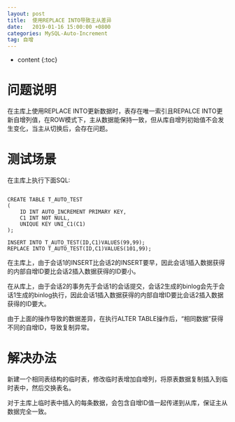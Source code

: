 ```yaml
---
layout: post
title:  使用REPLACE INTO导致主从差异
date:   2019-01-16 15:00:00 +0800
categories: MySQL-Auto-Increment
tag: 自增
---
```


* content
{:toc}


问题说明
====================================
在主库上使用REPLACE INTO更新数据时，表存在唯一索引且REPALCE INTO更新自增列值，在ROW模式下，主从数据能保持一致，但从库自增列初始值不会发生变化，当主从切换后，会存在问题。


测试场景
====================================
在主库上执行下面SQL:
```

CREATE TABLE T_AUTO_TEST
(
    ID INT AUTO_INCREMENT PRIMARY KEY,
    C1 INT NOT NULL,
    UNIQUE KEY UNI_C1(C1)
);

INSERT INTO T_AUTO_TEST(ID,C1)VALUES(99,99);
REPLACE INTO T_AUTO_TEST(ID,C1)VALUES(101,99);

```



在主库上，由于会话1的INSERT比会话2的INSERT要早，因此会话1插入数据获得的内部自增ID要比会话2插入数据获得的ID要小。

在从库上，由于会话2的事务先于会话1的会话提交，会话2生成的binlog会先于会话1生成的binlog执行，因此会话1插入数据获得的内部自增ID要比会话2插入数据获得的ID要大。

由于上面的操作导致的数据差异，在执行ALTER TABLE操作后，“相同数据”获得不同的自增ID，导致复制异常。


解决办法
====================================
新建一个相同表结构的临时表，修改临时表增加自增列，将原表数据复制插入到临时表中，然后交换表名。

对于主库上临时表中插入的每条数据，会包含自增ID值一起传递到从库，保证主从数据完全一致。
